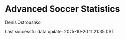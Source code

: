 # Advanced Soccer Statistics
Denis Ostroushko

<!-- gfm -->

Last successful data update: 2025-10-20 11:21:35 CST
